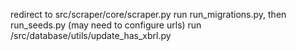 redirect to src/scraper/core/scraper.py
run run_migrations.py, then run_seeds.py (may need to configure urls)
run /src/database/utils/update_has_xbrl.py
